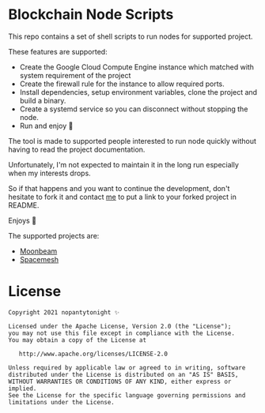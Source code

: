 # Blockchain Node Scripts

This repo contains a set of shell scripts to run nodes for supported project.

These features are supported:

- Create the Google Cloud Compute Engine instance which matched with system requirement of the project
- Create the firewall rule for the instance to allow required ports.
- Install dependencies, setup environment variables, clone the project and build a binary.
- Create a systemd service so you can disconnect without stopping the node.
- Run and enjoy 🚀

The tool is made to supported people interested to run node quickly without having to read the project documentation.

Unfortunately, I'm not expected to maintain it in the long run especially when my interests drops.

So if that happens and you want to continue the development, don't hesitate to fork it and contact [me](nptytn2@gmail.com) to put a link to your forked project in README.

Enjoys 🙂

The supported projects are:

- [Moonbeam](https://github.com/npty/moonbeam-node-script/moonbeam)
- [Spacemesh](https://github.com/npty/moonbeam-node-script/spacemesh)

# License

    Copyright 2021 nopantytonight ✨

    Licensed under the Apache License, Version 2.0 (the "License");
    you may not use this file except in compliance with the License.
    You may obtain a copy of the License at

       http://www.apache.org/licenses/LICENSE-2.0

    Unless required by applicable law or agreed to in writing, software
    distributed under the License is distributed on an "AS IS" BASIS,
    WITHOUT WARRANTIES OR CONDITIONS OF ANY KIND, either express or implied.
    See the License for the specific language governing permissions and
    limitations under the License.
